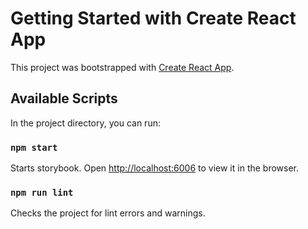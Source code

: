 # Getting Started with Create React App

This project was bootstrapped with [Create React App](https://github.com/facebook/create-react-app).

## Available Scripts

In the project directory, you can run:

### `npm start`

Starts storybook.
Open [http://localhost:6006](http://localhost:6006) to view it in the browser.

### `npm run lint`

Checks the project for lint errors and warnings.
